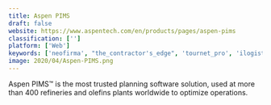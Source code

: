 ```yaml
---
title: Aspen PIMS
draft: false 
website: https://www.aspentech.com/en/products/pages/aspen-pims
classification: ['']
platform: ['Web']
keywords: ['neofirma', "the_contractor's_edge", 'tournet_pro', 'ilogistics']
image: 2020/04/Aspen-PIMS.png
---
```

<p>Aspen PIMS™ is the most trusted planning software solution, used at more than 400 refineries and olefins plants worldwide to optimize operations.